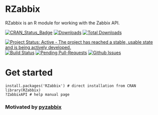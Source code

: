 # RZabbix
RZabbix is an R module for working with the Zabbix API.

[![CRAN_Status_Badge](http://www.r-pkg.org/badges/version/RZabbix)](http://cran.r-project.org/web/packages/RZabbix)
[![Downloads](http://cranlogs.r-pkg.org/badges/RZabbix)](http://cran.rstudio.com/package=RZabbix)
[![Total Downloads](http://cranlogs.r-pkg.org/badges/grand-total/RZabbix?color=orange)](http://cranlogs.r-pkg.org/badges/grand-total/RZabbix)

[![Project Status: Active - The project has reached a stable, usable state and is being actively developed.](http://www.repostatus.org/badges/latest/active.svg)](http://www.repostatus.org/#active)
[![Build Status](https://api.travis-ci.org/MarcinKosinski/RZabbix.png)](https://travis-ci.org/MarcinKosinski/RZabbix)
[![Pending Pull-Requests](http://githubbadges.herokuapp.com/MarcinKosinski/RZabbix/pulls.svg?style=flat)](https://github.com/MarcinKosinski/RZabbix/pulls)
[![Github Issues](http://githubbadges.herokuapp.com/MarcinKosinski/RZabbix/issues.svg)](https://github.com/MarcinKosinski/RZabbix/issues)

# Get started

````{R}
install.packages('RZabbix') # direct installation from CRAN
library(RZabbix)
?ZabbixAPI # help manual page
````

### Motivated by [pyzabbix](https://github.com/lukecyca/pyzabbix)
